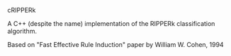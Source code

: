 cRIPPERk

A C++ (despite the name) implementation of the RIPPERk classification algorithm.

Based on "Fast Effective Rule Induction" paper by William W. Cohen, 1994
